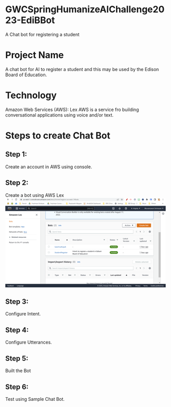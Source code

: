 # GWCSpringHumanizeAIChallenge2023-EdiBBot
A Chat bot for registering a student
# Project Name
A chat bot for AI to register a student and this may be used by the Edison Board of Education.
# Technology
Amazon Web Services (AWS): Lex
AWS is a service fro building conversational applications using voice and/or text.
# Steps to create Chat Bot
## Step 1:
 Create an account in AWS using console.
## Step 2: 
Create a bot using AWS Lex
![Bot](/images/bot.png "Bot")
## Step 3: 
Configure Intent.
## Step 4: 
Configure Utterances.
## Step 5: 
Built the Bot
## Step 6: 
Test using Sample Chat Bot.